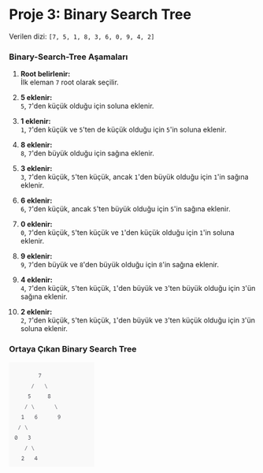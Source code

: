 # Proje 3: Binary Search Tree

Verilen dizi: `[7, 5, 1, 8, 3, 6, 0, 9, 4, 2]`

### Binary-Search-Tree Aşamaları

1. **Root belirlenir:**  
   İlk eleman `7` root olarak seçilir.

2. **5 eklenir:**  
   `5`, `7`'den küçük olduğu için soluna eklenir.

3. **1 eklenir:**  
   `1`, `7`'den küçük ve `5`'ten de küçük olduğu için `5`'in soluna eklenir.

4. **8 eklenir:**  
   `8`, `7`'den büyük olduğu için sağına eklenir.

5. **3 eklenir:**  
   `3`, `7`'den küçük, `5`'ten küçük, ancak `1`'den büyük olduğu için `1`'in sağına eklenir.

6. **6 eklenir:**  
   `6`, `7`'den küçük, ancak `5`'ten büyük olduğu için `5`'in sağına eklenir.

7. **0 eklenir:**  
   `0`, `7`'den küçük, `5`'ten küçük ve `1`'den küçük olduğu için `1`'in soluna eklenir.

8. **9 eklenir:**  
   `9`, `7`'den büyük ve `8`'den büyük olduğu için `8`'in sağına eklenir.

9. **4 eklenir:**  
   `4`, `7`'den küçük, `5`'ten küçük, `1`'den büyük ve `3`'ten büyük olduğu için `3`'ün sağına eklenir.

10. **2 eklenir:**  
    `2`, `7`'den küçük, `5`'ten küçük, `1`'den büyük ve `3`'ten küçük olduğu için `3`'ün soluna eklenir.

### Ortaya Çıkan Binary Search Tree

![alt text](image.png)
